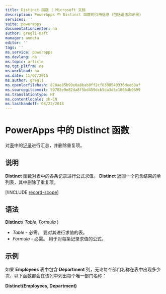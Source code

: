 ```yaml
---
title: Distinct 函数 | Microsoft 文档
description: PowerApps 中 Distinct 函数的引用信息（包括语法和示例）
services: ''
suite: powerapps
documentationcenter: na
author: gregli-msft
manager: anneta
editor: ''
tags: ''
ms.service: powerapps
ms.devlang: na
ms.topic: article
ms.tgt_pltfrm: na
ms.workload: na
ms.date: 11/07/2015
ms.author: gregli
ms.openlocfilehash: 820ae85b99e0a8bab8ff2cf8308540336dee60af
ms.sourcegitcommit: 59785e9e82da8f5bd459dcb5da3d5c18064b0899
ms.translationtype: HT
ms.contentlocale: zh-CN
ms.lasthandoff: 03/22/2018
---
```

# <a name="distinct-function-in-powerapps"></a>PowerApps 中的 Distinct 函数
对[表](../working-with-tables.md)中的[记录](../working-with-tables.md#records)进行汇总，并删除重复项。

## <a name="description"></a>说明
**Distinct** 函数对表中的各条记录进行公式求值。 **Distinct** 返回一个包含结果的单列表，其中删除了重复项。  

[!INCLUDE [record-scope](../../../includes/record-scope.md)]

## <a name="syntax"></a>语法
**Distinct**( *Table*, *Formula* )

* *Table* - 必需。  要对其进行求值的表。
* *Formula* - 必需。  用于对每条记录求值的公式。

## <a name="example"></a>示例
如果 **Employees** 表中包含 **Department** 列，无论每个部门名称在表中出现多少次，以下函数都会在该列中列出每个唯一部门名称：

**Distinct(Employees, Department)**


